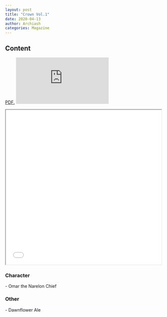```yaml
---
layout: post
title: "Crown Vol.1"
date: 2020-04-13
author: Archiash
categories: Magazine
---
```


<h2>Content</h2>

<a href="/pdfs/Crown-Vol-1.pdf" target="_blank">PDF.</a>
<embed src="https://archiash.github.io/pdfs/Crown-Vol-1.pdf" type="application/pdf" />
<iframe src="/pdfs/Crown-Vol-1.pdf" width="100%" height="500px"></iframe>


<h3>Character</h3>
- Omar the Narelon Chief
<h3>Other</h3>
- Dawnflower Ale

